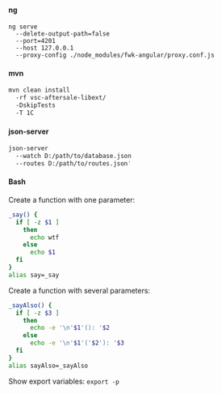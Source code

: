 #### ng
```shell
ng serve 
  --delete-output-path=false 
  --port=4201 
  --host 127.0.0.1 
  --proxy-config ./node_modules/fwk-angular/proxy.conf.js
```

#### mvn
```bash
mvn clean install 
  -rf vsc-aftersale-libext/ 
  -DskipTests 
  -T 1C
```

#### json-server
```bash
json-server 
  --watch D:/path/to/database.json 
  --routes D:/path/to/routes.json'
```

#### Bash
Create a function with one parameter:
```bash
_say() {
  if [ -z $1 ]
    then
      echo wtf
    else
      echo $1
  fi
}
alias say=_say
```

Create a function with several parameters:
```bash
_sayAlso() {
  if [ -z $3 ]
    then
      echo -e '\n'$1'(): '$2
    else
      echo -e '\n'$1'('$2'): '$3
  fi
}
alias sayAlso=_sayAlso
```

Show export variables: `export -p`
